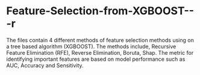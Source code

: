 # Feature-Selection-from-XGBOOST---r
The files contain 4 different methods of feature selection methods using on a tree based algorithm (XGBOOST).
The methods include, Recursive Feature Elimination (RFE), Reverse Elimination, Boruta, Shap.
The metric for identifying important features are based on model performance such as AUC, Accuracy and Sensitivity.
